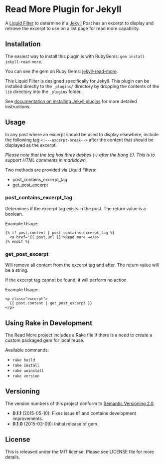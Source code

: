 # Read More Plugin for Jekyll

A [Liquid Filter](http://liquidmarkup.org/) to determine if a [Jekyll](http://jekyllrb.com/) Post has an excerpt to display and retrieve the excerpt to use on a list page for read more capability.

## Installation

The easiest way to install this plugin is with RubyGems: `gem install jekyll-read-more`.

You can see the gem on Ruby Gems: [jekyll-read-more](https://rubygems.org/gems/jekyll-read-more).

This Liquid Filter is designed specifically for Jekyll. This plugin can be installed directly to the `_plugins/` directory by dropping the contents of the `lib` directory into the `_plugins` folder.

See [documentation on installing Jekyll plugins](http://jekyllrb.com/docs/plugins/#installing-a-plugin) for more detailed instructions.

## Usage

In any post where an excerpt should be used to display elsewhere, include the following tag `<!---excerpt-break-->` after the content that should be displayed as the excerpt.

_Please note that the tag has three dashes (-) after the bang (!). This is to support HTML comments in markdown._

Two methods are provided via Liquid Filters:

* post\_contains\_excerpt\_tag
* get\_post\_excerpt

### post\_contains\_excerpt\_tag

Determines if the excerpt tag exists in the post. The return value is a boolean.

Example Usage:

    {% if post.content | post_contains_excerpt_tag %}
      <a href="{{ post.url }}">Read more →</a>
    {% endif %}

### get\_post\_excerpt

Will remove all content from the excerpt tag and after. The return value will be a string.

If the excerpt tag cannot be found, it will perform no action.

Example Usage:

    <p class="excerpt">
      {{ post.content | get_post_excerpt }}
    </p>
    
## Using Rake in Development

The Read More project includes a Rake file if there is a need to create a custom packaged gem for local reuse.

Available commands:

* `rake build`
* `rake install`
* `rake uninstall`
* `rake version`
    
## Versioning

The version numbers of this project conform to [Semantic Versioning 2.0](http://semver.org/).

* __0.1.1__ (2015-05-10): Fixes issue #1 and contains development improvements.
* __0.1.0__ (2015-03-09): Initial release of gem.

## License

This is released under the MIT license. Please see LICENSE file for more details.

